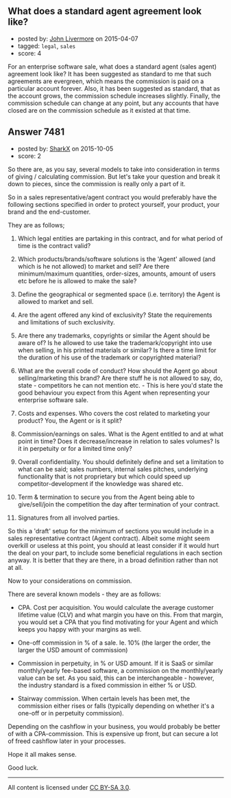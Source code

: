 ## What does a standard agent agreement look like?

- posted by: [John Livermore](https://stackexchange.com/users/44686/john-livermore) on 2015-04-07
- tagged: `legal`, `sales`
- score: 4

For an enterprise software sale, what does a standard agent (sales agent) agreement look like?  It has been suggested as standard to me that such agreements are evergreen, which means the commission is paid on a particular account forever.  Also, it has been suggested as standard, that as the account grows, the commission schedule increases slightly.  Finally, the commission schedule can change at any point, but any accounts that have closed are on the commission schedule as it existed at that time.




## Answer 7481

- posted by: [SharkX](https://stackexchange.com/users/7061730/sharkx) on 2015-10-05
- score: 2

So there are, as you say, several models to take into consideration in terms of giving / calculating commission. But let's take your question and break it down to pieces, since the commission is really only a part of it.

So in a sales representative/agent contract you would preferably have the following sections specified in order to protect yourself, your product, your brand and the end-customer.

They are as follows;

1. Which legal entities are partaking in this contract, and for what period of time is the contract valid?

2. Which products/brands/software solutions is the 'Agent' allowed (and which is he not allowed) to market and sell? Are there minimum/maximum quantities, order-sizes, amounts, amount of users etc before he is allowed to make the sale?

3. Define the geographical or segmented space (i.e. territory) the Agent is allowed to market and sell.

4. Are the agent offered any kind of exclusivity? State the requirements and limitations of such exclusivity.

5. Are there any trademarks, copyrights or similar the Agent should be aware of? Is he allowed to use take the trademark/copyright into use when selling, in his printed materials or similar? Is there a time limit for the duration of his use of the trademark or copyrighted material?

6. What are the overall code of conduct? How should the Agent go about selling/marketing this brand? Are there stuff he is not allowed to say, do, state - competitors he can not mention etc. - This is here you'd state the good behaviour you expect from this Agent when representing your enterprise software sale.

7. Costs and expenses. Who covers the cost related to marketing your product? You, the Agent or is it split?

8. Commission/earnings on sales. What is the Agent entitled to and at what point in time? Does it decrease/increase in relation to sales volumes? Is it in perpetuity or for a limited time only?

9. Overall confidentiality. You should definitely define and set a limitation to what can be said; sales numbers, internal sales pitches, underlying functionality that is not proprietary but which could speed up competitor-development if the knowledge was shared etc.

10. Term & termination to secure you from the Agent being able to give/sell/join the competition the day after termination of your contract. 

11. Signatures from all involved parties.

So this a 'draft' setup for the minimum of sections you would include in a sales representative contract (Agent contract). Albeit some might seem overkill or useless at this point, you should at least consider if it would hurt the deal on your part, to include some beneficial regulations in each section anyway. It is better that they are there, in a broad definition rather than not at all.

Now to your considerations on commission.

There are several known models - they are as follows:

- CPA. Cost per acquisition. You would calculate the average customer lifetime value (CLV) and what margin you have on this. From that margin, you would set a CPA that you find motivating for your Agent and which keeps you happy with your margins as well.

- One-off commission in % of a sale. Ie. 10% (the larger the order, the larger the USD amount of commission)

- Commission in perpetuity, in % or USD amount. If it is SaaS or similar monthly/yearly fee-based software, a commission on the monthly/yearly value can be set. As you said, this can be interchangeable - however, the industry standard is a fixed commission in either % or USD.

- Stairway commission. When certain levels has been met, the commission either rises or falls (typically depending on whether it's a one-off or in perpetuity commission).

Depending on the cashflow in your business, you would probably be better of with a CPA-commission. This is expensive up front, but can secure a lot of freed cashflow later in your processes.

Hope it all makes sense.

Good luck.




---

All content is licensed under [CC BY-SA 3.0](https://creativecommons.org/licenses/by-sa/3.0/).
